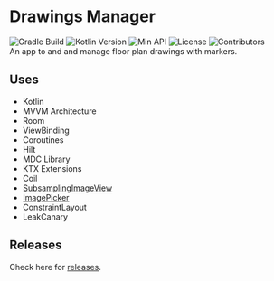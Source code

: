 # Drawings Manager
![Gradle Build](https://github.com/Sharkaboi/DrawingsApp/workflows/Gradle%20Build/badge.svg)
![Kotlin Version](https://img.shields.io/badge/Kotlin-1.4.0-blue)
![Min API](https://img.shields.io/badge/Min%20API-21-green)
![License](https://img.shields.io/badge/License-MIT-orange)
![Contributors](https://img.shields.io/github/contributors/sharkaboi/mediahub)  
An app to and and manage floor plan drawings with markers.

## Uses
* Kotlin
* MVVM Architecture
* Room
* ViewBinding
* Coroutines
* Hilt
* MDC Library
* KTX Extensions
* Coil
* [SubsamplingImageView](https://github.com/davemorrissey/subsampling-scale-image-view)
* [ImagePicker](https://github.com/Dhaval2404/ImagePicker)
* ConstraintLayout
* LeakCanary

## Releases
Check here for [releases](https://github.com/Sharkaboi/DrawingsApp/releases).
